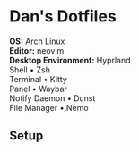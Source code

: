 # Dan's Dotfiles
**OS:** Arch Linux  
**Editor:** neovim  
**Desktop Environment:** Hyprland  
Shell • Zsh  
Terminal • Kitty  
Panel • Waybar  
Notify Daemon • Dunst  
File Manager • Nemo  

## Setup
